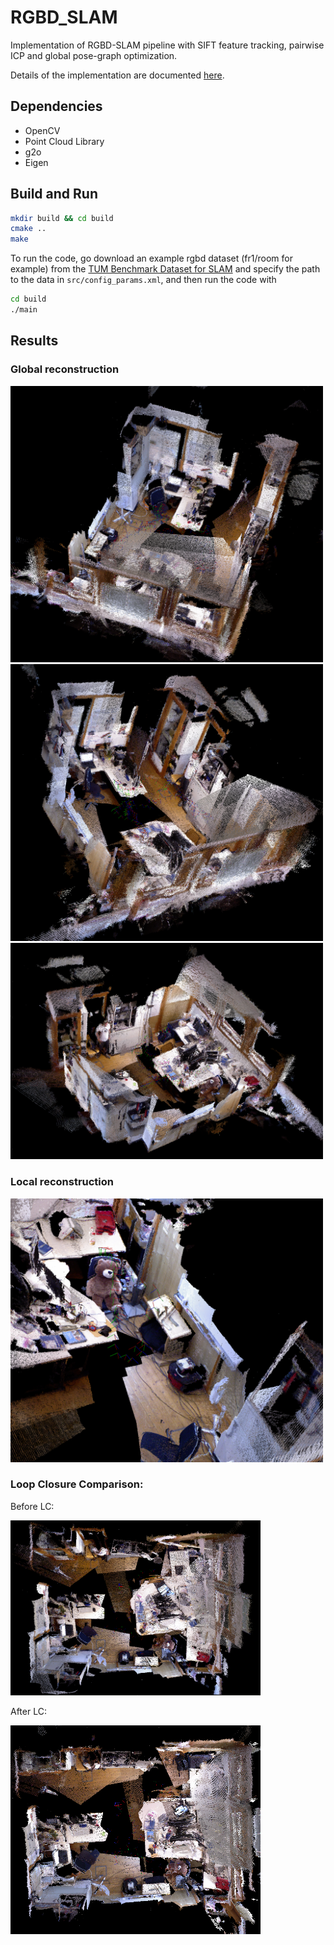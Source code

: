# RGBD_SLAM
Implementation of RGBD-SLAM pipeline with SIFT feature tracking, pairwise ICP and global pose-graph optimization.

Details of the implementation are documented [here](./doc/rgbd_mapping.pdf). 

## Dependencies
* OpenCV
* Point Cloud Library
* g2o
* Eigen

## Build and Run
```bash
mkdir build && cd build
cmake ..
make
```
To run the code, go download an example rgbd dataset (fr1/room for example) from the [TUM Benchmark Dataset for SLAM](https://vision.in.tum.de/data/datasets/rgbd-dataset/download) and specify the path to the data in `src/config_params.xml`, and then run the code with
```bash
cd build
./main
```
## Results
### Global reconstruction

<img src="./doc/angle1.png" alt="img1"  width="500" />
<img src="./doc/angle2.png" alt="img2"  width="500"/>
<img src="./doc/angle3.png" alt="img3"  width="500"/>


### Local reconstruction

<img src="./doc/local_shot.png" alt="img4"  width="500"/>


### Loop Closure Comparison:
Before LC:

<img src="./doc/no_lc.png" alt="img4"  width="400"/>

After LC:

<img src="./doc/with_lc.png" alt="img4"  width="400"/>
